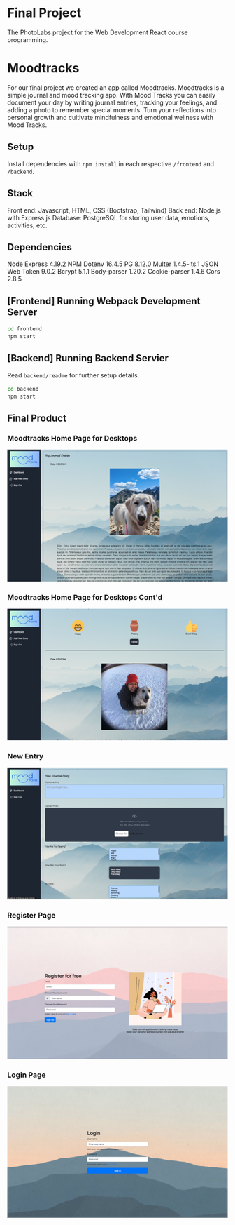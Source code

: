 # Final Project

The PhotoLabs project for the Web Development React course programming.

# Moodtracks

For our final project we created an app called Moodtracks. Moodtracks is a simple journal and mood tracking app. With Mood Tracks you can easily document your day by writing journal entries, tracking your feelings, and adding a photo to remember special moments. Turn your reflections into personal growth and cultivate mindfulness and emotional wellness with Mood Tracks.

## Setup

Install dependencies with `npm install` in each respective `/frontend` and `/backend`.

## Stack

Front end: Javascript, HTML, CSS (Bootstrap, Tailwind)
Back end: Node.js with Express.js
Database: PostgreSQL for storing user data, emotions, activities, etc.

## Dependencies

Node
Express 4.19.2
NPM
Dotenv 16.4.5
PG 8.12.0
Multer 1.4.5-lts.1
JSON Web Token 9.0.2
Bcrypt 5.1.1
Body-parser 1.20.2
Cookie-parser 1.4.6
Cors 2.8.5

## [Frontend] Running Webpack Development Server

```sh
cd frontend
npm start
```

## [Backend] Running Backend Servier

Read `backend/readme` for further setup details.

```sh
cd backend
npm start
```

## Final Product

### Moodtracks Home Page for Desktops

!["Screenshot of Moodtracks Page for Desktops"](frontend/public/images/homepage.png)

### Moodtracks Home Page for Desktops Cont'd

!["Screenshot of Moodtracks Page for Desktops"](frontend/public/images/homepage2.png)

### New Entry

!["Screenshot of New Entry Page"](frontend/public/images/new_entry.png)

### Register Page

!["Screenshot of Register Page"](frontend/public/images/register.png)

### Login Page

!["Screenshot of Login Page"](frontend/public/images/login.png)
